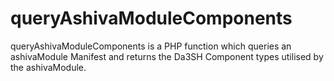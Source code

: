 # queryAshivaModuleComponents
queryAshivaModuleComponents is a PHP function which queries an ashivaModule Manifest and returns the Da3SH Component types utilised by the ashivaModule.
